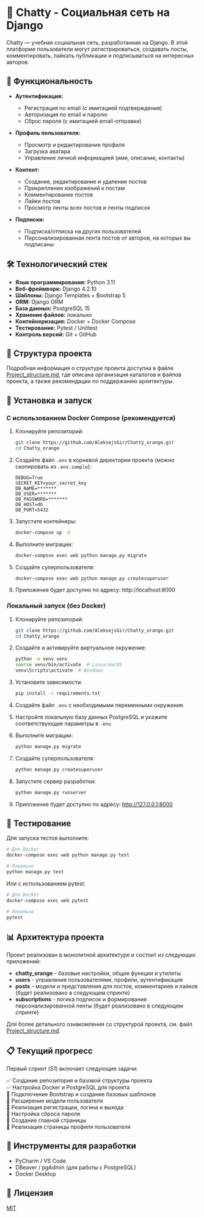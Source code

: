 # 📘 Chatty - Социальная сеть на Django

Chatty — учебная социальная сеть, разработанная на Django. В этой платформе пользователи могут регистрироваться, создавать посты, комментировать, лайкать публикации и подписываться на интересных авторов.

## 🎯 Функциональность

- **Аутентификация:**
  - Регистрация по email (с имитацией подтверждения)
  - Авторизация по email и паролю
  - Сброс пароля (с имитацией email-отправки)

- **Профиль пользователя:**
  - Просмотр и редактирование профиля
  - Загрузка аватара
  - Управление личной информацией (имя, описание, контакты)

- **Контент:**
  - Создание, редактирование и удаление постов
  - Прикрепление изображений к постам
  - Комментирование постов
  - Лайки постов
  - Просмотр ленты всех постов и ленты подписок

- **Подписки:**
  - Подписка/отписка на других пользователей
  - Персонализированная лента постов от авторов, на которых вы подписаны

## 🛠️ Технологический стек

- **Язык программирования:** Python 3.11
- **Веб-фреймворк:** Django 4.2.10
- **Шаблоны:** Django Templates + Bootstrap 5
- **ORM:** Django ORM
- **База данных:** PostgreSQL 15
- **Хранение файлов:** локально
- **Контейнеризация:** Docker + Docker Compose
- **Тестирование:** Pytest / Unittest
- **Контроль версий:** Git + GitHub

## 📂 Структура проекта

Подробная информация о структуре проекта доступна в файле [Project_structure.md](Project_structure.md), где описана организация каталогов и файлов проекта, а также рекомендации по поддержанию архитектуры.

## 🚀 Установка и запуск

### С использованием Docker Compose (рекомендуется)

1. Клонируйте репозиторий:
   ```bash
   git clone https://github.com/AleksejsGir/Chatty_orange.git
   cd Chatty_orange
   ```

2. Создайте файл `.env` в корневой директории проекта (можно скопировать из `.env.sample`):
   ```
   DEBUG=True
   SECRET_KEY=your_secret_key
   DB_NAME=*******
   DB_USER=*******
   DB_PASSWORD=*******
   DB_HOST=db
   DB_PORT=5432
   ```

3. Запустите контейнеры:
   ```bash
   docker-compose up -d
   ```

4. Выполните миграции:
   ```bash
   docker-compose exec web python manage.py migrate
   ```

5. Создайте суперпользователя:
   ```bash
   docker-compose exec web python manage.py createsuperuser
   ```

6. Приложение будет доступно по адресу: http://localhost:8000

### Локальный запуск (без Docker)

1. Клонируйте репозиторий:
   ```bash
   git clone https://github.com/AleksejsGir/Chatty_orange.git
   cd Chatty_orange
   ```

2. Создайте и активируйте виртуальное окружение:
   ```bash
   python -m venv venv
   source venv/bin/activate  # Linux/macOS
   venv\Scripts\activate  # Windows
   ```

3. Установите зависимости:
   ```bash
   pip install -r requirements.txt
   ```

4. Создайте файл `.env` с необходимыми переменными окружения.

5. Настройте локальную базу данных PostgreSQL и укажите соответствующие параметры в `.env`.

6. Выполните миграции:
   ```bash
   python manage.py migrate
   ```

7. Создайте суперпользователя:
   ```bash
   python manage.py createsuperuser
   ```

8. Запустите сервер разработки:
   ```bash
   python manage.py runserver
   ```

9. Приложение будет доступно по адресу: http://127.0.0.1:8000

## 🧪 Тестирование

Для запуска тестов выполните:

```bash
# Для Docker
docker-compose exec web python manage.py test

# Локально
python manage.py test
```

Или с использованием pytest:

```bash
# Для Docker
docker-compose exec web pytest

# Локально
pytest
```

## 📊 Архитектура проекта

Проект реализован в монолитной архитектуре и состоит из следующих приложений:

- **chatty_orange** - базовые настройки, общие функции и утилиты
- **users** - управление пользователями, профили, аутентификация 
- **posts** - модели и представления для постов, комментариев и лайков (будет реализовано в следующем спринте)
- **subscriptions** - логика подписок и формирования персонализированной ленты (будет реализовано в следующем спринте)

Для более детального ознакомления со структурой проекта, см. файл [Project_structure.md](Project_structure.md).

## 📋 Текущий прогресс

Первый спринт (S1) включает следующие задачи:

✅ Создание репозитория и базовой структуры проекта  
✅ Настройка Docker и PostgreSQL для проекта  
🔄 Подключение Bootstrap и создание базовых шаблонов  
🔄 Расширение модели пользователя  
🔄 Реализация регистрации, логина и выхода  
🔄 Настройка сброса пароля  
🔄 Создание главной страницы  
🔄 Реализация страницы профиля пользователя  

## 🔧 Инструменты для разработки

- PyCharm / VS Code
- DBeaver / pgAdmin (для работы с PostgreSQL)
- Docker Desktop

## 📄 Лицензия

[MIT](LICENSE)